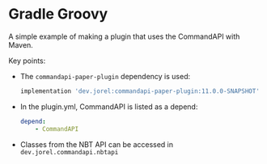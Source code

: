 # Gradle Groovy

A simple example of making a plugin that uses the CommandAPI with Maven.

Key points:

- The `commandapi-paper-plugin` dependency is used:

  ```groovy
  implementation 'dev.jorel:commandapi-paper-plugin:11.0.0-SNAPSHOT'
  ```

- In the plugin.yml, CommandAPI is listed as a depend:

  ```yaml
  depend:
      - CommandAPI
  ```

- Classes from the NBT API can be accessed in `dev.jorel.commandapi.nbtapi`
